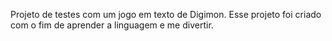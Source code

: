 Projeto de testes com um jogo em texto de Digimon.
Esse projeto foi criado com o fim de aprender a linguagem e me divertir.
